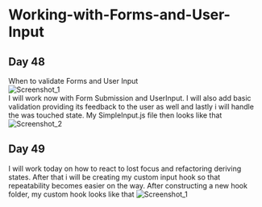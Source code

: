 # Working-with-Forms-and-User-Input  
## Day 48  
When to validate Forms and User Input  
![Screenshot_1](https://user-images.githubusercontent.com/90603989/178304784-9cefb10d-1607-4af6-ab28-40d80dda7a8e.png)  
I will work now with Form Submission and UserInput. I will also add basic validation providing its feedback to the user as well and lastly i will handle the was touched state. My SimpleInput.js file then looks like that ![Screenshot_2](https://user-images.githubusercontent.com/90603989/178485343-17178979-885a-4423-925c-fff95c2fc083.png)  
## Day 49  
I will work today on how to react to lost focus and refactoring deriving states. After that i will be creating my custom input hook so that repeatability becomes easier on the way. After constructing a new hook folder, my custom hook looks like that ![Screenshot_1](https://user-images.githubusercontent.com/90603989/178979036-78d6a8e2-f695-465b-9efb-50628b3dfc58.png)

